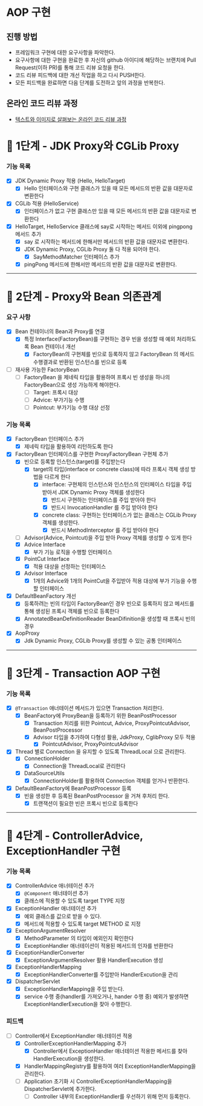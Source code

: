 # AOP 구현
## 진행 방법
* 프레임워크 구현에 대한 요구사항을 파악한다.
* 요구사항에 대한 구현을 완료한 후 자신의 github 아이디에 해당하는 브랜치에 Pull Request(이하 PR)를 통해 코드 리뷰 요청을 한다.
* 코드 리뷰 피드백에 대한 개선 작업을 하고 다시 PUSH한다.
* 모든 피드백을 완료하면 다음 단계를 도전하고 앞의 과정을 반복한다.

## 온라인 코드 리뷰 과정
* [텍스트와 이미지로 살펴보는 온라인 코드 리뷰 과정](https://github.com/next-step/nextstep-docs/tree/master/codereview)

# 🚀 1단계 - JDK Proxy와 CGLib Proxy

### 기능 목록
- [x] JDK Dynamic Proxy 적용 (Hello, HelloTarget)
  - [x] Hello 인터페이스와 구현 클래스가 있을 때 모든 메서드의 반환 값을 대문자로 변환한다
- [x] CGLib 적용 (HelloService)
  - [x] 인터페이스가 없고 구현 클래스만 있을 때 모든 메서드의 반환 값을 대문자로 변환한다
- [x] HelloTarget, HelloService 클래스에 say로 시작하는 메서드 이외에 pingpong 메서드 추가
  - [x] say 로 시작하는 메서드에 한해서만 메서드의 반환 값을 대문자로 변환한다.
  - [x] JDK Dynamic Proxy, CGLib Proxy 둘 다 적용 되어야 한다.
    - [x] SayMethodMatcher 인터페이스 추가
  - [x] pingPong 메서드에 한해서만 메서드의 반환 값을 대문자로 변환한다.

---

# 🚀 2단계 - Proxy와 Bean 의존관계

### 요구 사항
- [x] Bean 컨테이너의 Bean과 Proxy를 연결
  - [x] 특정 Interface(FactoryBean)를 구현하는 경우 빈을 생성할 때 예외 처리하도록 Bean 컨테이너 개선
    - [x] FactoryBean의 구현체를 빈으로 등록하지 않고 FactoryBean 의 메서드 수행결과로 반환된 인스턴스를 빈으로 등록
- [ ] 재사용 가능한 FactoryBean
  - [ ] FactoryBean 을 제네릭 타입을 활용하여 프록시 빈 생성을 하나의 FactoryBean으로 생성 가능하게 해야한다.
    - [ ] Target: 프록시 대상
    - [ ] Advice: 부가기능 수행
    - [ ] Pointcut: 부가기능 수행 대상 선정

### 기능 목록
- [x] FactoryBean 인터페이스 추가
  - [x] 제네릭 타입을 활용하여 리턴하도록 한다
- [x] FactoryBean 인터페이스를 구현한 ProxyFactoryBean 구현체 추가
  - [x] 빈으로 등록할 인스턴스(target)를 주입받는다
    - [x] target의 타입(interface or concrete class)에 따라 프록시 객체 생성 방법을 다르게 한다
      - [x] interface: 구현체의 인스턴스와 인스턴스의 인터페이스 타입을 주입 받아서 JDK Dynamic Proxy 객체를 생성한다
        - [x] 반드시 구현하는 인터페이스를 주입 받아야 한다
        - [x] 반드시 InvocationHandler 를 주입 받아야 한다
      - [x] concrete class: 구현하는 인터페이스가 없는 클래스는 CGLib Proxy 객체를 생성한다.
        - [x] 반드시 MethodInterceptor 를 주입 받아야 한다
  - [ ] Advisor(Advice, Pointcut)을 주입 받아 Proxy 객체를 생성할 수 있게 한다
  - [x] Advice Interface
    - [x] 부가 기능 로직을 수행할 인터페이스
  - [x] PointCut Interface
    - [x] 적용 대상을 선정하는 인터페이스
  - [x] Advisor Interface
    - [x] 1개의 Advice와 1개의 PointCut을 주입받아 적용 대상에 부가 기능을 수행할 인터페이스
- [x] DefaultBeanFactory 개선
  - [x] 등록하려는 빈의 타입이 FactoryBean인 경우 빈으로 등록하지 않고 메서드를 통해 생성된 프록시 객체를 빈으로 등록한다 
  - [x] AnnotatedBeanDefinitionReader BeanDifinition을 생성할 때 프록시 빈의 경우 
- [x] AopProxy
  - [x] Jdk Dynamic Proxy, CGLib Proxy를 생성할 수 있는 공통 인터페이스 

---

# 🚀 3단계 - Transaction AOP 구현

### 기능 목록
- [x] `@Transaction` 애너테이션 메서드가 있으면 Transaction 처리한다.
  - [x] BeanFactory에 ProxyBean을 등록하기 위한 BeanPostProcessor
    - [x] Transaction 처리를 위한 Pointcut, Advice, ProxyPointcutAdvisor, BeanPostProcessor
    - [x] Advisor 타입을 추가하여 다형성 활용, JdkProxy, CglibProxy 모두 적용
      - [x] PointcutAdvisor, ProxyPointcutAdvisor
- [x] Thread 별로 Connection 을 유지할 수 있도록 ThreadLocal 으로 관리한다.
  - [x] ConnectionHolder
    - [x] Connection을 ThreadLocal로 관리한다
  - [x] DataSourceUtils
    - [x] ConnectionHolder를 활용하여 Connection 객체를 얻거나 반환한다.
- [x] DefaultBeanFactory에 BeanPostProcessor 등록
  - [x] 빈을 생성한 후 등록된 BeanPostProcessor 을 거쳐 후처리 한다.
    - [x] 트랜잭션이 필요한 빈은 프록시 빈으로 등록한다

---

# 🚀 4단계 - ControllerAdvice, ExceptionHandler 구현

### 기능 목록
- [x] ControllerAdvice 애너테이션 추가 
  - [x] `@Component` 애너테이션 추가
  - [x] 클래스에 적용할 수 있도록 target TYPE 지정 
- [x] ExceptionHandler 애너테이션 추가
  - [x] 예외 클래스를 값으로 받을 수 있다.
  - [x] 메서드에 적용할 수 있도록 target METHOD 로 지정
- [x] ExceptionArgumentResolver
  - [x] MethodParameter 의 타입이 예외인지 확인한다
  - [x] ExceptionHandler 애너테이션이 적용된 메서드의 인자를 반환한다
- [x] ExceptionHandlerConverter
  - [x] ExceptionArgumentResolver 활용 HandlerExecution 생성
- [x] ExceptionHandlerMapping
  - [x] ExceptionHandlerConverter를 주입받아 HandlerExcution을 관리
- [x] DispatcherServlet
  - [x] ExceptionHandlerMapping을 주입 받는다.
  - [x] service 수행 중(handler를 가져오거나, hander 수행 중) 예외가 발생하면 ExceptionHandlerExecution을 찾아 수행한다. 

### 피드백
- [ ] Controller에서 ExceptionHandler 애너테이션 적용
  - [x] ControllerExceptionHandlerMapping 추가
    - [x] Controller에서 ExceptionHandler 애너테이션 적용한 메서드를 찾아 HandlerExecution을 생성한다.
  - [x] HandlerMappingRegistry를 활용하여 여러 ExceptionHandlerMapping을 관리한다.
  - [ ] Application 초기화 시 ControllerExceptionHandlerMapping을 DispatcherServlet에 추가한다.
    - [ ] Controller 내부의 ExceptionHandler를 우선하기 위해 먼저 등록한다.
